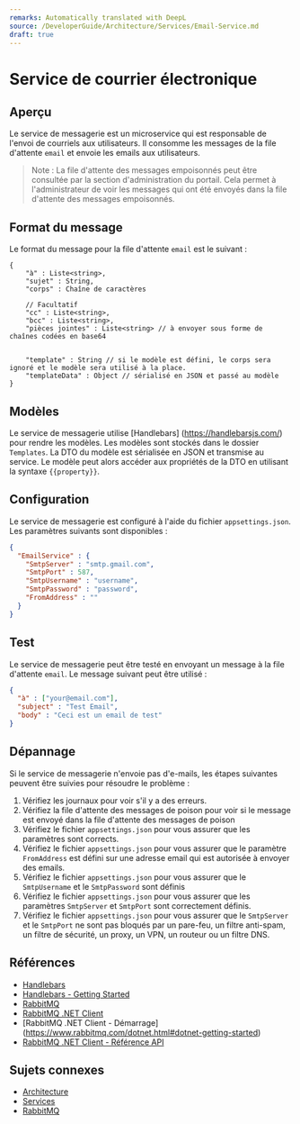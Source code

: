 ```yaml
---
remarks: Automatically translated with DeepL
source: /DeveloperGuide/Architecture/Services/Email-Service.md
draft: true
---
```


# Service de courrier électronique

## Aperçu

Le service de messagerie est un microservice qui est responsable de l'envoi de courriels aux utilisateurs. Il consomme les messages de la file d'attente `email` et envoie les emails aux utilisateurs.

> Note : La file d'attente des messages empoisonnés peut être consultée par la section d'administration du portail. Cela permet à l'administrateur de voir les messages qui ont été envoyés dans la file d'attente des messages empoisonnés.

## Format du message

Le format du message pour la file d'attente `email` est le suivant :

```
{
    "à" : Liste<string>,
    "sujet" : String,
    "corps" : Chaîne de caractères

    // Facultatif
    "cc" : Liste<string>,
    "bcc" : Liste<string>,
    "pièces jointes" : Liste<string> // à envoyer sous forme de chaînes codées en base64


    "template" : String // si le modèle est défini, le corps sera ignoré et le modèle sera utilisé à la place.
    "templateData" : Object // sérialisé en JSON et passé au modèle
}
```

## Modèles

Le service de messagerie utilise [Handlebars] (https://handlebarsjs.com/) pour rendre les modèles. Les modèles sont stockés dans le dossier `Templates`. La DTO du modèle est sérialisée en JSON et transmise au service. Le modèle peut alors accéder aux propriétés de la DTO en utilisant la syntaxe `{{property}}`.

## Configuration

Le service de messagerie est configuré à l'aide du fichier `appsettings.json`. Les paramètres suivants sont disponibles :

```json
{
  "EmailService" : {
    "SmtpServer" : "smtp.gmail.com",
    "SmtpPort" : 587,
    "SmtpUsername" : "username",
    "SmtpPassword" : "password",
    "FromAddress" : ""
  }
}
```

## Test

Le service de messagerie peut être testé en envoyant un message à la file d'attente `email`. Le message suivant peut être utilisé :

```json
{
  "à" : ["your@email.com"],
  "subject" : "Test Email",
  "body" : "Ceci est un email de test"
}
```

## Dépannage

Si le service de messagerie n'envoie pas d'e-mails, les étapes suivantes peuvent être suivies pour résoudre le problème :

1. Vérifiez les journaux pour voir s'il y a des erreurs.
1. Vérifiez la file d'attente des messages de poison pour voir si le message est envoyé dans la file d'attente des messages de poison
1. Vérifiez le fichier `appsettings.json` pour vous assurer que les paramètres sont corrects.
1. Vérifiez le fichier `appsettings.json` pour vous assurer que le paramètre `FromAddress` est défini sur une adresse email qui est autorisée à envoyer des emails.
1. Vérifiez le fichier `appsettings.json` pour vous assurer que le `SmtpUsername` et le `SmtpPassword` sont définis
1. Vérifiez le fichier `appsettings.json` pour vous assurer que les paramètres `SmtpServer` et `SmtpPort` sont correctement définis.
1. Vérifiez le fichier `appsettings.json` pour vous assurer que le `SmtpServer` et le `SmtpPort` ne sont pas bloqués par un pare-feu, un filtre anti-spam, un filtre de sécurité, un proxy, un VPN, un routeur ou un filtre DNS.

## Références

- [Handlebars](https://handlebarsjs.com/)
- [Handlebars - Getting Started](https://handlebarsjs.com/guide/)
- [RabbitMQ](https://www.rabbitmq.com/)
- [RabbitMQ .NET Client](https://www.rabbitmq.com/dotnet.html)
- [RabbitMQ .NET Client - Démarrage] (https://www.rabbitmq.com/dotnet.html#dotnet-getting-started)
- [RabbitMQ .NET Client - Référence API](https://www.rabbitmq.com/dotnet-api-guide.html)

## Sujets connexes

- [Architecture](../Architecture.md)
- [Services](../Services.md)
- [RabbitMQ](../RabbitMQ.md)
